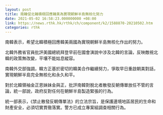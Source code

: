 ```yaml
---
layout: post
title: 南韓促北韓積極回應韓美為實現朝鮮半島無核化努力
date: 2021-05-02 16:58:23.000000000 +08:00
link: https://news.rthk.hk/rthk/ch/component/k2/1588870-20210502.htm
categories: rthk
---
```


南韓表示，希望北韓積極回應韓美兩國為實現朝鮮半島無核化作出的努力。

北韓外務省官員批評美國總統拜登早前在國會演說中涉及北韓的言論，反映敵視北韓的政策無改變，平壤不能姑息縱容。

南韓外交部強調，韓方正基於密切的韓美合作繼續努力，爭取早日重啟朝美對話，實現朝鮮半島完全無核化和永久和平。

對於北韓領袖金正恩妹妹金與正，批評南韓對脫北者散發反朝傳單放任不管的言論，統一部說，政府反對任何在朝鮮半島製造緊張的行為。

統一部表示，《禁止散發反朝傳單法》的立法宗旨，是保護邊境地區居民的生命和財產安全，必須切實貫徹落實。警方已成立專案組調查相關行為。
